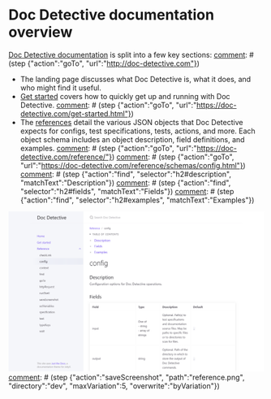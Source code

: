 # Doc Detective documentation overview

[comment]: # (test start {"id":"search-kittens", "detectSteps":false})

[Doc Detective documentation](http://doc-detective.com) is split into a few key sections:
[comment]: # (step {"action":"goTo", "url":"http://doc-detective.com"})

-   The landing page discusses what Doc Detective is, what it does, and who might find it useful.
-   [Get started](https://doc-detective.com/get-started.html) covers how to quickly get up and running with Doc Detective.
    [comment]: # (step {"action":"goTo", "url":"https://doc-detective.com/get-started.html"})
-   The [references](https://doc-detective.com/reference/) detail the various JSON objects that Doc Detective expects for configs, test specifications, tests, actions, and more. Each object schema includes an object description, field definitions, and examples.
    [comment]: # (step {"action":"goTo", "url":"https://doc-detective.com/reference/"})
    [comment]: # (step {"action":"goTo", "url":"https://doc-detective.com/reference/schemas/config.html"})
    [comment]: # (step {"action":"find", "selector":"h2#description", "matchText":"Description"})
    [comment]: # (step {"action":"find", "selector":"h2#fields", "matchText":"Fields"})
    [comment]: # (step {"action":"find", "selector":"h2#examples", "matchText":"Examples"})

![](reference.png)
[comment]: # (step {"action":"saveScreenshot", "path":"reference.png", "directory":"dev", "maxVariation":5, "overwrite":"byVariation"})

[comment]: # (test end)